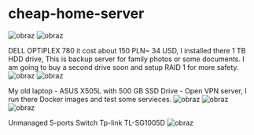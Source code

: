 # cheap-home-server
![obraz](https://user-images.githubusercontent.com/48838635/170104945-45441078-7c46-4778-bf53-59a42783bd62.png)
![obraz](https://user-images.githubusercontent.com/48838635/169117860-2a60c591-6536-4512-af9f-0ff375dcd2ba.png)

DELL OPTIPLEX 780 it cost about 150 PLN~ 34 USD, I installed there 1 TB HDD drive, This is backup server for family photos or some documents. I am going to buy a second drive soon and setup RAID 1 for more safety.
![obraz](https://user-images.githubusercontent.com/48838635/169062989-77d71b85-ae18-4196-9229-4f0f61653f1f.png)
![obraz](https://user-images.githubusercontent.com/48838635/169117503-65974fba-5bfd-47af-92e5-d6b3b964e29b.png)

My old laptop - ASUS X505L with 500 GB SSD Drive - Open VPN server, I run there Docker images and test some servieces.
![obraz](https://user-images.githubusercontent.com/48838635/169075772-ef97a720-a995-426d-a4bc-f70952f40ca4.png)
![obraz](https://user-images.githubusercontent.com/48838635/169117221-312cf00a-5373-4c0d-bcde-a04dd91a00c5.png)
![obraz](https://user-images.githubusercontent.com/48838635/170110351-2eb49d12-d20a-4bfe-bbc6-a500ea582ae0.png)

Unmanaged 5-ports Switch Tp-link TL-SG1005D
![obraz](https://user-images.githubusercontent.com/48838635/169063112-e3953b92-d1b7-469d-bc74-54186e0f6449.png)
